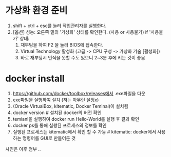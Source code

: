 # 가상화 환경 준비
1. shift + ctrl + esc를 눌러 작업관리자를 실행한다.
2. [옵션] 성능: 오른쪽 밑의 '가상화' 상태를 확인한다. (사용 or 사용불가)
if '사용불가' 상태:
    1. 재부팅을 하여 F2 을 눌러 BIOS에 접속한다.
    2. Virtual Technology 활성화 (고급 -> CPU 구성 -> 가상화 기술 [활성화])
    3. 바로 재부팅시 인식을 못할 수도 있으니 2~3분 후에 키는 것이 좋음


# docker install
1. https://github.com/docker/toolbox/releases에서 .exe파일을 다운
2. exe파일을 실행하여 설치 (저는 아무런 설정x)
3. (Oracle VirtualBox, kitematic, Docker Teminal)이 설치됨
4. docker version # 설치된 docker의 버전 확인
5. temianl을 실행하여 docker run Hello-World를 실행 후 결과 확인
6. docker ps를 통해 실행된 프로세스의 정보를 확인
7. 실행된 프로세스는 kitematic에서 확인 할 수 가능 # kitematic: docker에서 사용하는 명령어를 GUI로 만들어둔 것

사진은 이후 첨부 ..